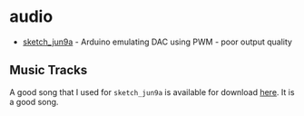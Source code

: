 # audio

* [sketch_jun9a](sketch_jun9a) - Arduino emulating DAC using PWM - poor output quality


## Music Tracks

A good song that I used for `sketch_jun9a` is available for download [here](https://freemusicarchive.org/music/BoxCat_Games/Nameless_the_Hackers_RPG_Soundtrack/BoxCat_Games_-_Nameless-_the_Hackers_RPG_Soundtrack_-_10_Epic_Song). It is a good song.
